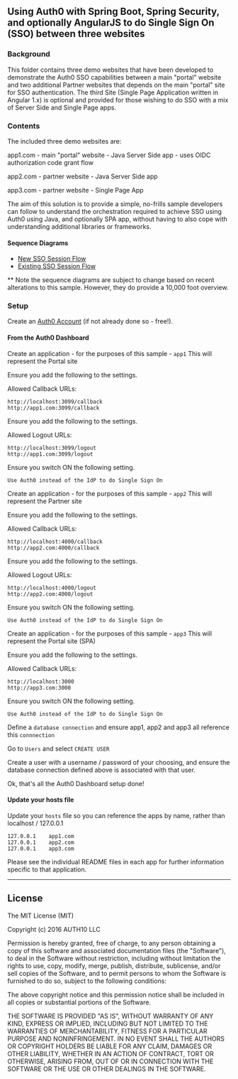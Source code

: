 ## Using Auth0 with Spring Boot, Spring Security, and optionally AngularJS to do Single Sign On (SSO) between three websites

### Background

This folder contains three demo websites that have been developed to demonstrate the Auth0 SSO capabilities between a main "portal" website and two additional Partner websites that depends on the main "portal" site for SSO authentication. The third Site (Single Page Application written in Angular 1.x) is optional and provided for those wishing to do SSO with a mix of Server Side and Single Page apps.

### Contents

The included three demo websites are:

app1.com - main "portal" website - Java Server Side app - uses OIDC authorization code grant flow

app2.com - partner website - Java Server Side app

app3.com - partner website - Single Page App

The aim of this solution is to provide a simple, no-frills sample developers can follow to understand the orchestration
required to achieve SSO using Auth0 using Java, and optionally SPA app, without having to also cope with understanding additional libraries or frameworks.

#### Sequence Diagrams

* [New SSO Session Flow](sequence-diagrams/new-sso-session.md)
* [Existing SSO Session Flow](sequence-diagrams/existing-sso-session.md)

** Note the sequence diagrams are subject to change based on recent alterations to this sample.
However, they do provide a 10,000 foot overview.

### Setup

Create an [Auth0 Account](https://auth0.com) (if not already done so - free!).


#### From the Auth0 Dashboard

Create an application - for the purposes of this sample - `app1`
This will represent the Portal site

Ensure you add the following to the settings.

Allowed Callback URLs:

```
http://localhost:3099/callback
http://app1.com:3099/callback
```

Ensure you add the following to the settings.

Allowed Logout URLs:

```
http://localhost:3099/logout
http://app1.com:3099/logout
```

Ensure you switch ON the following setting.

`Use Auth0 instead of the IdP to do Single Sign On`



Create an application - for the purposes of this sample - `app2`
This will represent the Partner site

Ensure you add the following to the settings.

Allowed Callback URLs:

```
http://localhost:4000/callback
http://app2.com:4000/callback
```

Ensure you add the following to the settings.

Allowed Logout URLs:

```
http://localhost:4000/logout
http://app2.com:4000/logout
```

Ensure you switch ON the following setting.

`Use Auth0 instead of the IdP to do Single Sign On`



Create an application - for the purposes of this sample - `app3`
This will represent the Portal site (SPA)

Ensure you add the following to the settings.

Allowed Callback URLs:

```
http://localhost:3000
http://app3.com:3000
```

Ensure you switch ON the following setting.

`Use Auth0 instead of the IdP to do Single Sign On`



Define a `database connection` and ensure app1, app2 and app3 all reference this `connnection`

Go to `Users` and select `CREATE USER`

Create a user with a username / password of your choosing, and ensure the database connection defined above is
associated with that user.


Ok, that's all the Auth0 Dashboard setup done!


#### Update your hosts file

Update your `hosts` file so you can reference the apps by name, rather than localhost / 127.0.0.1

```
127.0.0.1    app1.com
127.0.0.1    app2.com
127.0.0.1    app3.com
```

Please see the individual README files in each app for further information specific to that application.

---

## License

The MIT License (MIT)

Copyright (c) 2016 AUTH10 LLC

Permission is hereby granted, free of charge, to any person obtaining a copy
of this software and associated documentation files (the "Software"), to deal
in the Software without restriction, including without limitation the rights
to use, copy, modify, merge, publish, distribute, sublicense, and/or sell
copies of the Software, and to permit persons to whom the Software is
furnished to do so, subject to the following conditions:

The above copyright notice and this permission notice shall be included in
all copies or substantial portions of the Software.

THE SOFTWARE IS PROVIDED "AS IS", WITHOUT WARRANTY OF ANY KIND, EXPRESS OR
IMPLIED, INCLUDING BUT NOT LIMITED TO THE WARRANTIES OF MERCHANTABILITY,
FITNESS FOR A PARTICULAR PURPOSE AND NONINFRINGEMENT. IN NO EVENT SHALL THE
AUTHORS OR COPYRIGHT HOLDERS BE LIABLE FOR ANY CLAIM, DAMAGES OR OTHER
LIABILITY, WHETHER IN AN ACTION OF CONTRACT, TORT OR OTHERWISE, ARISING FROM,
OUT OF OR IN CONNECTION WITH THE SOFTWARE OR THE USE OR OTHER DEALINGS IN
THE SOFTWARE.
